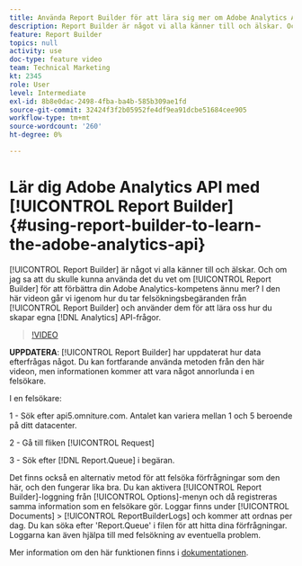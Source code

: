 ```yaml
---
title: Använda Report Builder för att lära sig mer om Adobe Analytics API
description: Report Builder är något vi alla känner till och älskar. Och om jag sa att du kan använda det du vet om Report Builder för att förbättra din Adobe Analytics kompetens ännu mer? I den här videon ska vi gå igenom hur vi tar felsökningsbegäranden från Report Builder och använder dem för att lära oss hur du skapar egna API-frågor för Analytics.
feature: Report Builder
topics: null
activity: use
doc-type: feature video
team: Technical Marketing
kt: 2345
role: User
level: Intermediate
exl-id: 8b8e0dac-2498-4fba-ba4b-585b309ae1fd
source-git-commit: 32424f3f2b05952fe4df9ea91dcbe51684cee905
workflow-type: tm+mt
source-wordcount: '260'
ht-degree: 0%

---
```


# Lär dig Adobe Analytics API med [!UICONTROL Report Builder] {#using-report-builder-to-learn-the-adobe-analytics-api}

[!UICONTROL Report Builder] är något vi alla känner till och älskar. Och om jag sa att du skulle kunna använda det du vet om [!UICONTROL Report Builder] för att förbättra din Adobe Analytics-kompetens ännu mer? I den här videon går vi igenom hur du tar felsökningsbegäranden från [!UICONTROL Report Builder] och använder dem för att lära oss hur du skapar egna [!DNL Analytics] API-frågor.

>[!VIDEO](https://video.tv.adobe.com/v/25442/?quality=12)

**UPPDATERA**:  [!UICONTROL Report Builder] har uppdaterat hur data efterfrågas något. Du kan fortfarande använda metoden från den här videon, men informationen kommer att vara något annorlunda i en felsökare.

I en felsökare:

1 - Sök efter api5.omniture.com. Antalet kan variera mellan 1 och 5 beroende på ditt datacenter.

2 - Gå till fliken [!UICONTROL Request]

3 - Sök efter [!DNL Report.Queue] i begäran.

Det finns också en alternativ metod för att felsöka förfrågningar som den här, och den fungerar lika bra. Du kan aktivera [!UICONTROL Report Builder]-loggning från [!UICONTROL Options]-menyn och då registreras samma information som en felsökare gör. Loggar finns under [!UICONTROL Documents] > [!UICONTROL ReportBuilderLogs] och kommer att ordnas per dag. Du kan söka efter &#39;Report.Queue&#39; i filen för att hitta dina förfrågningar. Loggarna kan även hjälpa till med felsökning av eventuella problem.

Mer information om den här funktionen finns i [dokumentationen](https://www.adobe.io/).
